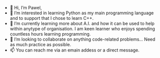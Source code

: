 - 👋 Hi, I’m Pawel,
- 👀 I’m interested in learning Python as my main programming language and to support that I chose to learn C++. 
- 🌱 I’m currently learning more about A.I. and how it can be used to help within anytype of organisation. I am keen learner who enjoys spending countless hours learning programming.
- 💞️ I’m looking to collaborate on anything code-related problems... Need as much practice as possible.
- 📫 You can reach me via an emain addess or a direct message.
